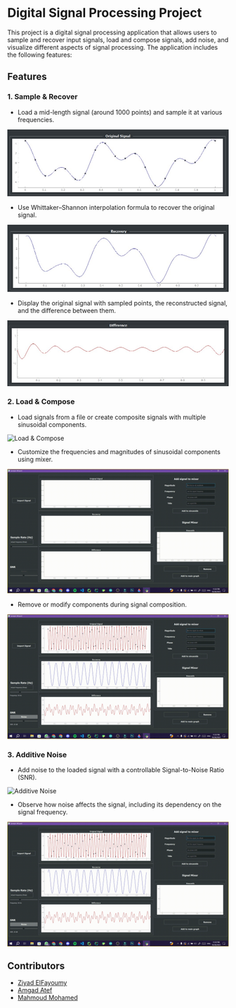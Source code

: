 # Digital Signal Processing Project

This project is a digital signal processing application that allows users to sample and recover input signals, load and compose signals, add noise, and visualize different aspects of signal processing. The application includes the following features:

## Features

### 1. Sample & Recover

- Load a mid-length signal (around 1000 points) and sample it at various frequencies.

![Sample](assets/sample.jpg)

- Use Whittaker–Shannon interpolation formula to recover the original signal.

![Recover](assets/recovery.jpg)

- Display the original signal with sampled points, the reconstructed signal, and the difference between them.

![Difference](assets/difference.jpg)

### 2. Load & Compose

- Load signals from a file or create composite signals with multiple sinusoidal components.

![Load & Compose](assets/import.gif)

- Customize the frequencies and magnitudes of sinusoidal components using mixer.

![mixer Components](assets/mixer.gif)

- Remove or modify components during signal composition.

![Customize Components](assets/customize.gif)

### 3. Additive Noise

- Add noise to the loaded signal with a controllable Signal-to-Noise Ratio (SNR).

![Additive Noise](assets/noise.gif)

- Observe how noise affects the signal, including its dependency on the signal frequency.

![Noise Effect](assets/customize.gif)

## Contributors

- [Ziyad ElFayoumy](https://github.com/Zoz-HF)
- [Amgad Atef](https://github.com/amg-eng)
- [Mahmoud Mohamed](https://github.com/Mahmoudm007)
